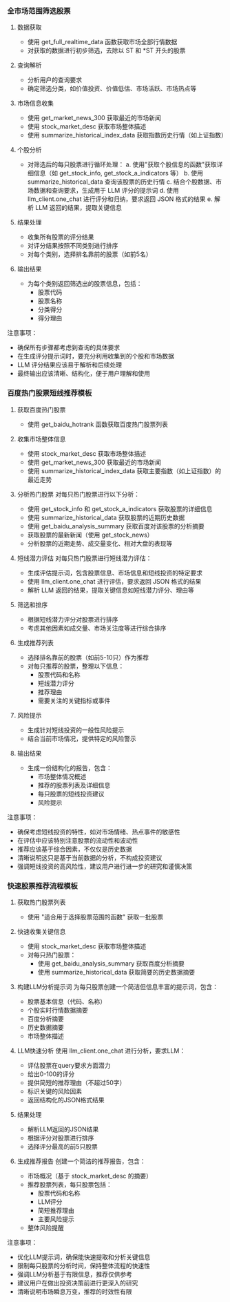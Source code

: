 ### 全市场范围筛选股票
1. 数据获取
   - 使用 get_full_realtime_data 函数获取市场全部行情数据
   - 对获取的数据进行初步筛选，去除以 ST 和 *ST 开头的股票

2. 查询解析
   - 分析用户的查询要求
   - 确定筛选分类，如价值投资、价值低估、市场活跃、市场热点等

3. 市场信息收集
   - 使用 get_market_news_300 获取最近的市场新闻
   - 使用 stock_market_desc 获取市场整体描述
   - 使用 summarize_historical_index_data 获取指数历史行情（如上证指数）

4. 个股分析
   - 对筛选后的每只股票进行循环处理：
     a. 使用"获取个股信息的函数"获取详细信息（如 get_stock_info, get_stock_a_indicators 等）
     b. 使用 summarize_historical_data 查询该股票的历史行情
     c. 结合个股数据、市场数据和查询要求，生成用于 LLM 评分的提示词
     d. 使用 llm_client.one_chat 进行评分和归纳，要求返回 JSON 格式的结果
     e. 解析 LLM 返回的结果，提取关键信息

5. 结果处理
   - 收集所有股票的评分结果
   - 对评分结果按照不同类别进行排序
   - 对每个类别，选择排名靠前的股票（如前5名）

6. 输出结果
   - 为每个类别返回筛选出的股票信息，包括：
     - 股票代码
     - 股票名称
     - 分类得分
     - 得分理由

注意事项：
- 确保所有步骤都考虑到查询的具体要求
- 在生成评分提示词时，要充分利用收集到的个股和市场数据
- LLM 评分结果应该易于解析和后续处理
- 最终输出应该清晰、结构化，便于用户理解和使用

### 百度热门股票短线推荐模板

1. 获取百度热门股票
   - 使用 get_baidu_hotrank 函数获取百度热门股票列表

2. 收集市场整体信息
   - 使用 stock_market_desc 获取市场整体描述
   - 使用 get_market_news_300 获取最近的市场新闻
   - 使用 summarize_historical_index_data 获取主要指数（如上证指数）的最近走势

3. 分析热门股票
   对每只热门股票进行以下分析：
   - 使用 get_stock_info 和 get_stock_a_indicators 获取股票的详细信息
   - 使用 summarize_historical_data 获取股票的近期历史数据
   - 使用 get_baidu_analysis_summary 获取百度对该股票的分析摘要
   - 获取股票的最新新闻（使用 get_stock_news）
   - 分析股票的近期走势、成交量变化、相对大盘的表现等

4. 短线潜力评估
   对每只热门股票进行短线潜力评估：
   - 生成评估提示词，包含股票信息、市场信息和短线投资的特定要求
   - 使用 llm_client.one_chat 进行评估，要求返回 JSON 格式的结果
   - 解析 LLM 返回的结果，提取关键信息如短线潜力评分、理由等

5. 筛选和排序
   - 根据短线潜力评分对股票进行排序
   - 考虑其他因素如成交量、市场关注度等进行综合排序

6. 生成推荐列表
   - 选择排名靠前的股票（如前5-10只）作为推荐
   - 对每只推荐的股票，整理以下信息：
     - 股票代码和名称
     - 短线潜力评分
     - 推荐理由
     - 需要关注的关键指标或事件

7. 风险提示
   - 生成针对短线投资的一般性风险提示
   - 结合当前市场情况，提供特定的风险警示

8. 输出结果
   - 生成一份结构化的报告，包含：
     - 市场整体情况概述
     - 推荐的股票列表及详细信息
     - 每只股票的短线投资建议
     - 风险提示

注意事项：
- 确保考虑短线投资的特性，如对市场情绪、热点事件的敏感性
- 在评估中应该特别注意股票的流动性和波动性
- 推荐应该基于综合因素，不仅仅是历史数据
- 清晰说明这只是基于当前数据的分析，不构成投资建议
- 强调短线投资的高风险性，建议用户进行进一步的研究和谨慎决策

### 快速股票推荐流程模板

1. 获取热门股票列表
   - 使用 "适合用于选择股票范围的函数" 获取一批股票

2. 快速收集关键信息
   - 使用 stock_market_desc 获取市场整体描述
   - 对每只热门股票：
     - 使用 get_baidu_analysis_summary 获取百度分析摘要
     - 使用 summarize_historical_data 获取简要的历史数据摘要

3. 构建LLM分析提示词
   为每只股票创建一个简洁但信息丰富的提示词，包含：
   - 股票基本信息（代码、名称）
   - 个股实时行情数据摘要
   - 百度分析摘要
   - 历史数据摘要
   - 市场整体描述

4. LLM快速分析
   使用 llm_client.one_chat 进行分析，要求LLM：
   - 评估股票在query要求方面潜力
   - 给出0-100的评分
   - 提供简短的推荐理由（不超过50字）
   - 标识关键的风险因素
   - 返回结构化的JSON格式结果

5. 结果处理
   - 解析LLM返回的JSON结果
   - 根据评分对股票进行排序
   - 选择评分最高的前5只股票

6. 生成推荐报告
   创建一个简洁的推荐报告，包含：
   - 市场概况（基于 stock_market_desc 的摘要）
   - 推荐股票列表，每只股票包括：
     - 股票代码和名称
     - LLM评分
     - 简短推荐理由
     - 主要风险提示
   - 整体风险提醒

注意事项：
- 优化LLM提示词，确保能快速提取和分析关键信息
- 限制每只股票的分析时间，保持整体流程的快速性
- 强调LLM分析基于有限信息，推荐仅供参考
- 建议用户在做出投资决策前进行更深入的研究
- 清晰说明市场瞬息万变，推荐的时效性有限
